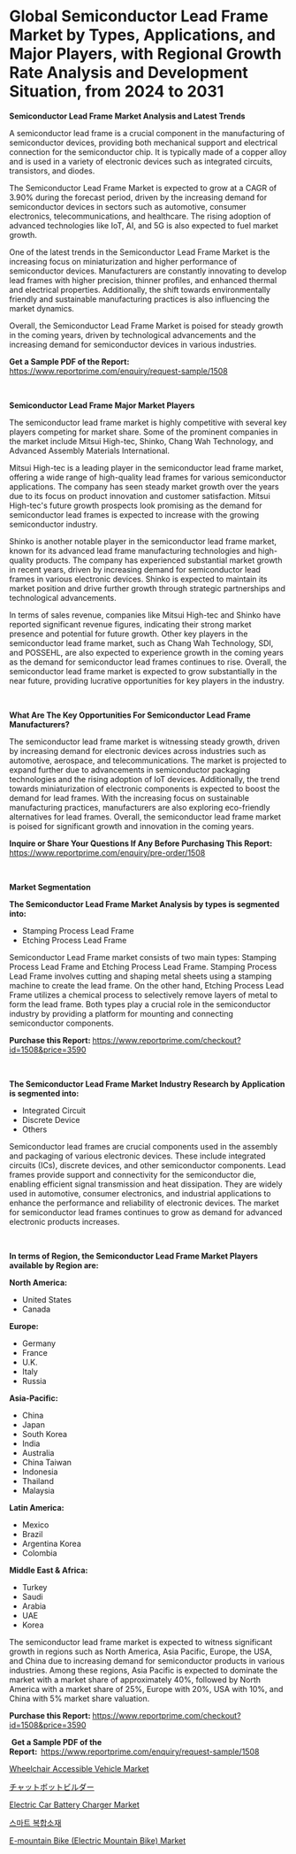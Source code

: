 <p><h1>Global Semiconductor Lead Frame Market by Types, Applications, and Major Players, with Regional Growth Rate Analysis and Development Situation, from 2024 to 2031</h1></p><p><strong>Semiconductor Lead Frame Market Analysis and Latest Trends</strong></p>
<p><p>A semiconductor lead frame is a crucial component in the manufacturing of semiconductor devices, providing both mechanical support and electrical connection for the semiconductor chip. It is typically made of a copper alloy and is used in a variety of electronic devices such as integrated circuits, transistors, and diodes.</p><p>The Semiconductor Lead Frame Market is expected to grow at a CAGR of 3.90% during the forecast period, driven by the increasing demand for semiconductor devices in sectors such as automotive, consumer electronics, telecommunications, and healthcare. The rising adoption of advanced technologies like IoT, AI, and 5G is also expected to fuel market growth.</p><p>One of the latest trends in the Semiconductor Lead Frame Market is the increasing focus on miniaturization and higher performance of semiconductor devices. Manufacturers are constantly innovating to develop lead frames with higher precision, thinner profiles, and enhanced thermal and electrical properties. Additionally, the shift towards environmentally friendly and sustainable manufacturing practices is also influencing the market dynamics.</p><p>Overall, the Semiconductor Lead Frame Market is poised for steady growth in the coming years, driven by technological advancements and the increasing demand for semiconductor devices in various industries.</p></p>
<p><strong>Get a Sample PDF of the Report:&nbsp;</strong> <a href="https://www.reportprime.com/enquiry/request-sample/1508">https://www.reportprime.com/enquiry/request-sample/1508</a></p>
<p>&nbsp;</p>
<p><strong>Semiconductor Lead Frame Major Market Players</strong></p>
<p><p>The semiconductor lead frame market is highly competitive with several key players competing for market share. Some of the prominent companies in the market include Mitsui High-tec, Shinko, Chang Wah Technology, and Advanced Assembly Materials International.</p><p>Mitsui High-tec is a leading player in the semiconductor lead frame market, offering a wide range of high-quality lead frames for various semiconductor applications. The company has seen steady market growth over the years due to its focus on product innovation and customer satisfaction. Mitsui High-tec's future growth prospects look promising as the demand for semiconductor lead frames is expected to increase with the growing semiconductor industry.</p><p>Shinko is another notable player in the semiconductor lead frame market, known for its advanced lead frame manufacturing technologies and high-quality products. The company has experienced substantial market growth in recent years, driven by increasing demand for semiconductor lead frames in various electronic devices. Shinko is expected to maintain its market position and drive further growth through strategic partnerships and technological advancements.</p><p>In terms of sales revenue, companies like Mitsui High-tec and Shinko have reported significant revenue figures, indicating their strong market presence and potential for future growth. Other key players in the semiconductor lead frame market, such as Chang Wah Technology, SDI, and POSSEHL, are also expected to experience growth in the coming years as the demand for semiconductor lead frames continues to rise. Overall, the semiconductor lead frame market is expected to grow substantially in the near future, providing lucrative opportunities for key players in the industry.</p></p>
<p>&nbsp;</p>
<p><strong>What Are The Key Opportunities For Semiconductor Lead Frame Manufacturers?</strong></p>
<p><p>The semiconductor lead frame market is witnessing steady growth, driven by increasing demand for electronic devices across industries such as automotive, aerospace, and telecommunications. The market is projected to expand further due to advancements in semiconductor packaging technologies and the rising adoption of IoT devices. Additionally, the trend towards miniaturization of electronic components is expected to boost the demand for lead frames. With the increasing focus on sustainable manufacturing practices, manufacturers are also exploring eco-friendly alternatives for lead frames. Overall, the semiconductor lead frame market is poised for significant growth and innovation in the coming years.</p></p>
<p><strong>Inquire or Share Your Questions If Any Before Purchasing This Report:</strong> <a href="https://www.reportprime.com/enquiry/pre-order/1508">https://www.reportprime.com/enquiry/pre-order/1508</a></p>
<p>&nbsp;</p>
<p><strong>Market Segmentation</strong></p>
<p><strong>The Semiconductor Lead Frame Market Analysis by types is segmented into:</strong></p>
<p><ul><li>Stamping Process Lead Frame</li><li>Etching Process Lead Frame</li></ul></p>
<p><p>Semiconductor Lead Frame market consists of two main types: Stamping Process Lead Frame and Etching Process Lead Frame. Stamping Process Lead Frame involves cutting and shaping metal sheets using a stamping machine to create the lead frame. On the other hand, Etching Process Lead Frame utilizes a chemical process to selectively remove layers of metal to form the lead frame. Both types play a crucial role in the semiconductor industry by providing a platform for mounting and connecting semiconductor components.</p></p>
<p><strong>Purchase this Report:&nbsp;</strong><a href="https://www.reportprime.com/checkout?id=1508&price=3590">https://www.reportprime.com/checkout?id=1508&price=3590</a></p>
<p>&nbsp;</p>
<p><strong>The Semiconductor Lead Frame Market Industry Research by Application is segmented into:</strong></p>
<p><ul><li>Integrated Circuit</li><li>Discrete Device</li><li>Others</li></ul></p>
<p><p>Semiconductor lead frames are crucial components used in the assembly and packaging of various electronic devices. These include integrated circuits (ICs), discrete devices, and other semiconductor components. Lead frames provide support and connectivity for the semiconductor die, enabling efficient signal transmission and heat dissipation. They are widely used in automotive, consumer electronics, and industrial applications to enhance the performance and reliability of electronic devices. The market for semiconductor lead frames continues to grow as demand for advanced electronic products increases.</p></p>
<p>&nbsp;</p>
<p><strong>In terms of Region, the Semiconductor Lead Frame Market Players available by Region are:</strong></p>
<p>
    <p> <strong> North America: </strong>
        <ul>
            <li>United States</li>
            <li>Canada</li>
        </ul>
        </p> 
    <p> <strong> Europe: </strong>
        <ul>
            <li>Germany</li>
            <li>France</li>
            <li>U.K.</li>
            <li>Italy</li>
            <li>Russia</li>
        </ul>
        </p> 
    <p> <strong> Asia-Pacific: </strong>
        <ul>
            <li>China</li>
            <li>Japan</li>
            <li>South Korea</li>
            <li>India</li>
            <li>Australia</li>
            <li>China Taiwan</li>
            <li>Indonesia</li>
            <li>Thailand</li>
            <li>Malaysia</li>
        </ul>
        </p> 
    <p> <strong> Latin America: </strong>
        <ul>
            <li>Mexico</li>
            <li>Brazil</li>
            <li>Argentina Korea</li>
            <li>Colombia</li>
        </ul>
        </p> 
    <p> <strong> Middle East & Africa: </strong>
        <ul>
            <li>Turkey</li>
            <li>Saudi</li>
            <li>Arabia</li>
            <li>UAE</li>
            <li>Korea</li>
        </ul>
    </p>
    </p>
<p><p>The semiconductor lead frame market is expected to witness significant growth in regions such as North America, Asia Pacific, Europe, the USA, and China due to increasing demand for semiconductor products in various industries. Among these regions, Asia Pacific is expected to dominate the market with a market share of approximately 40%, followed by North America with a market share of 25%, Europe with 20%, USA with 10%, and China with 5% market share valuation.</p></p>
<p><strong>Purchase this Report: </strong><a href="https://www.reportprime.com/checkout?id=1508&price=3590">https://www.reportprime.com/checkout?id=1508&price=3590</a></p>
<p>&nbsp;<strong>Get a Sample PDF of the Report:&nbsp;&nbsp;</strong><a href="https://www.reportprime.com/enquiry/request-sample/1508">https://www.reportprime.com/enquiry/request-sample/1508</a></p>
<p><strong></strong></p>
<p><p><a href="https://issuu.com/reportprime-2/docs/wheelchair-accessible-vehicle-market-size-2030.ppt">Wheelchair Accessible Vehicle Market</a></p><p><a href="https://github.com/xnljig2898992/Market-Research-Report-List-1/blob/main/82398629596.md">チャットボットビルダー</a></p><p><a href="https://issuu.com/reportprime-2/docs/electric-car-battery-charger-market-size-2030.pptx">Electric Car Battery Charger Market</a></p><p><a href="https://github.com/trmesnao7959541/Market-Research-Report-List-1/blob/main/22389118875.md">스마트 복합소재</a></p><p><a href="https://github.com/ashepherd82/Market-Research-Report-List-3/blob/main/e-mountain-bike-electric-mountain-bike-market.md">E-mountain Bike (Electric Mountain Bike) Market</a></p></p>